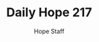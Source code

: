---
image: /assets/img/daily-hope-default-artwork.png
title: Daily Hope 217
number: 217
categories:
  - Daily Hope
author: Hope Staff
notes: Daily Hope 217
embed: >-
  <iframe src="https://open.spotify.com/embed/episode/5L7LgPFsvac9AyzSD93pAC?utm_source=generator" width="400px" height="102px" frameborder=“0" scrolling=“no”></iframe>
---